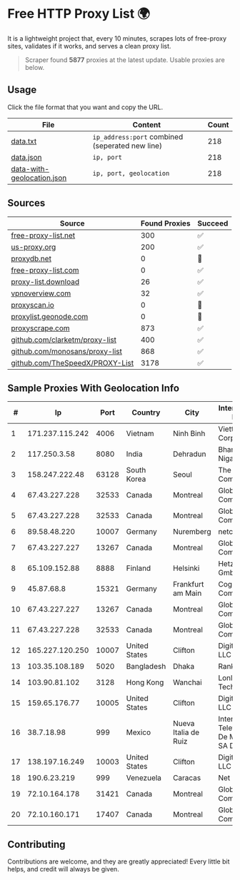 
# Free HTTP Proxy List 🌍

It is a lightweight project that, every 10 minutes, scrapes lots of free-proxy sites, validates if it works, and serves a clean proxy list.


> Scraper found **5877** proxies at the latest update. Usable proxies are below.

## Usage

Click the file format that you want and copy the URL.


|File|Content|Count|
|----|-------|-----|
|[data.txt](https://raw.githubusercontent.com/themiralay/Proxy-List-World/master/data.txt)|`ip_address:port` combined (seperated new line)|218|
|[data.json](https://raw.githubusercontent.com/themiralay/Proxy-List-World/master/data.json)|`ip, port`|218|
|[data-with-geolocation.json](https://raw.githubusercontent.com/themiralay/Proxy-List-World/master/data-with-geolocation.json)|`ip, port, geolocation`|218|

## Sources

|Source|Found Proxies|Succeed|
|------|-------------|-------|
|[free-proxy-list.net](https://free-proxy-list.net)|300|✅|
|[us-proxy.org](https://www.us-proxy.org)|200|✅|
|[proxydb.net](http://proxydb.net)|0|🚫|
|[free-proxy-list.com](https://free-proxy-list.com/?page=&port=&type%5B%5D=http&type%5B%5D=https&up_time=0&search=Search)|0|✅|
|[proxy-list.download](https://www.proxy-list.download/HTTP)|26|✅|
|[vpnoverview.com](https://vpnoverview.com/privacy/anonymous-browsing/free-proxy-servers)|32|✅|
|[proxyscan.io](https://www.proxyscan.io)|0|🚫|
|[proxylist.geonode.com](https://proxylist.geonode.com/api/proxy-list?limit=300&page=1&sort_by=lastChecked&sort_type=desc&protocols=http,https)|0|🚫|
|[proxyscrape.com](https://api.proxyscrape.com/v2/?request=displayproxies&protocol=http&timeout=10000&country=all&ssl=all&anonymity=all)|873|✅|
|[github.com/clarketm/proxy-list](https://raw.githubusercontent.com/clarketm/proxy-list/master/proxy-list-raw.txt)|400|✅|
|[github.com/monosans/proxy-list](https://raw.githubusercontent.com/monosans/proxy-list/main/proxies/http.txt)|868|✅|
|[github.com/TheSpeedX/PROXY-List](https://raw.githubusercontent.com/TheSpeedX/PROXY-List/master/http.txt)|3178|✅|


## Sample Proxies With Geolocation Info

|#|Ip|Port|Country|City|Internet Service Provider|
|-|--|----|-------|----|-------------------------|
|1|171.237.115.242|4006|Vietnam|Ninh Binh|Viettel Corporation|
|2|117.250.3.58|8080|India|Dehradun|Bharat Sanchar Nigam Ltd|
|3|158.247.222.48|63128|South Korea|Seoul|The Constant Company, LLC|
|4|67.43.227.228|32533|Canada|Montreal|GloboTech Communications|
|5|67.43.227.228|32533|Canada|Montreal|GloboTech Communications|
|6|89.58.48.220|10007|Germany|Nuremberg|netcup GmbH|
|7|67.43.227.227|13267|Canada|Montreal|GloboTech Communications|
|8|65.109.152.88|8888|Finland|Helsinki|Hetzner Online GmbH|
|9|45.87.68.8|15321|Germany|Frankfurt am Main|Cogent Communications|
|10|67.43.227.227|13267|Canada|Montreal|GloboTech Communications|
|11|67.43.227.228|32533|Canada|Montreal|GloboTech Communications|
|12|165.227.120.250|10007|United States|Clifton|DigitalOcean, LLC|
|13|103.35.108.189|5020|Bangladesh|Dhaka|Ranks ITT|
|14|103.90.81.102|3128|Hong Kong|Wanchai|Lonlife Technology Co.|
|15|159.65.176.77|10005|United States|Clifton|DigitalOcean, LLC|
|16|38.7.18.98|999|Mexico|Nueva Italia de Ruiz|Internet Telefonia Y TV De Michoacan SA De CV|
|17|138.197.16.249|10003|United States|Clifton|DigitalOcean, LLC|
|18|190.6.23.219|999|Venezuela|Caracas|Net Uno|
|19|72.10.164.178|31421|Canada|Montreal|GloboTech Communications|
|20|72.10.160.171|17407|Canada|Montreal|GloboTech Communications|



## Contributing

Contributions are welcome, and they are greatly appreciated! Every
little bit helps, and credit will always be given.

